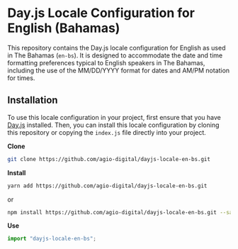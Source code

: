 # Day.js Locale Configuration for English (Bahamas)

This repository contains the Day.js locale configuration for English as used in The Bahamas (`en-bs`). It is designed to accommodate the date and time formatting preferences typical to English speakers in The Bahamas, including the use of the MM/DD/YYYY format for dates and AM/PM notation for times.

## Installation

To use this locale configuration in your project, first ensure that you have [Day.js](https://day.js.org/) installed. Then, you can install this locale configuration by cloning this repository or copying the `index.js` file directly into your project.

**Clone**
```bash
git clone https://github.com/agio-digital/dayjs-locale-en-bs.git
```

**Install**
```bash
yarn add https://github.com/agio-digital/dayjs-locale-en-bs.git
```

or

```bash
npm install https://github.com/agio-digital/dayjs-locale-en-bs.git --save
```

**Use**
```js
import "dayjs-locale-en-bs";
```
